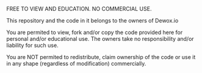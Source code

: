 FREE TO VIEW AND EDUCATION.
NO COMMERCIAL USE.

This repository and the code in it belongs to the owners of Dewox.io

You are permited to view, fork and/or copy the code provided here for personal and/or educational use. The owners take no responsibility and/or liability for such use.

You are NOT permited to redistribute, claim ownership of the code or use it in any shape (regardless of modification) commercially.